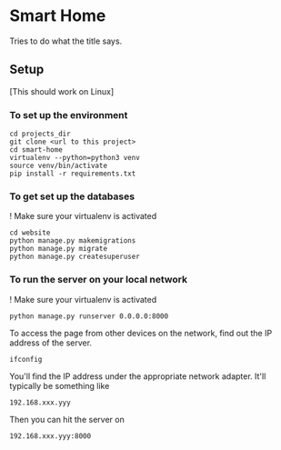 # Smart Home

Tries to do what the title says.

## Setup
[This should work on Linux]

### To set up the environment
    cd projects_dir
    git clone <url to this project>
    cd smart-home
    virtualenv --python=python3 venv
    source venv/bin/activate
    pip install -r requirements.txt

### To get set up the databases

! Make sure your virtualenv is activated

    cd website
    python manage.py makemigrations
    python manage.py migrate
    python manage.py createsuperuser

### To run the server on your local network

! Make sure your virtualenv is activated

    python manage.py runserver 0.0.0.0:8000

To access the page from other devices on the network, find out the IP address of the server.

    ifconfig

You'll find the IP address under the appropriate network adapter. It'll typically be something like 
    
    192.168.xxx.yyy

Then you can hit the server on

    192.168.xxx.yyy:8000